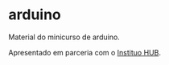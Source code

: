 # arduino

Material do minicurso de arduino.

Apresentado em parceria com o [Instituo HUB](https://www.ihub.org.br/ "Instituto HUB").
